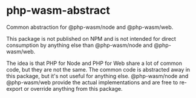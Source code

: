 # php-wasm-abstract

Common abstraction for @php-wasm/node and @php-wasm/web.

This package is not published on NPM and is not intended for direct consumption
by anything else than @php-wasm/node and @php-wasm/web.

The idea is that PHP for Node and PHP for Web share a lot of common code, but
they are not the same. The common code is abstracted away in this package, but
it's not useful for anything else. @php-wasm/node and @php-wasm/web provide
the actual implementations and are free to re-export or override anything
from this package.
